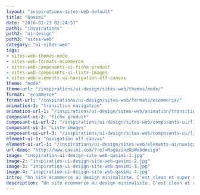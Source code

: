 ```yaml
---
layout: "inspirations-sites-web-default"
title: "Qasimi"
date: "2016-01-23 02:24:57"
path1: "inspirations"
path2: "ui-design"
path3: "sites-web"
category: "ui-sites-web"
tags:
- sites-web-themes-mode
- sites-web-formats-ecommerce
- sites-web-composants-ui-fiche-produit
- sites-web-composants-ui-liste-images
- sites-web-elements-ui-navigation-off-canvas
theme: "mode"
theme-url: "/inspirations/ui-design/sites-web/themes/mode/"
format: "ecommerce"
format-url: "/inspirations/ui-design/sites-web/formats/ecommerce/"
animation-1: "transition navigation"
animation-url-1: "/inspirations/ui-design/sites-web/animation/transition-navigation/"
composant-ui-2: "fiche produit"
composant-ui-url-2: "/inspirations/ui-design/sites-web/composants-ui/fiche-produit/"
composant-ui-3: "Liste images"
composant-ui-url-3: "/inspirations/ui-design/sites-web/composants-ui/liste-images/"
element-ui-1: "navigation off canvas"
element-ui-url-1: "/inspirations/ui-design/sites-web/elements-ui/navigation-off-canvas/"
url-demo: "http://www.qasimi.com/?ref=MagazineDuWebdesign"
image: "inspiration-ui-design-site-web-qasimi-1.jpg"
image-2: "inspiration-ui-design-site-web-qasimi-2.jpg"
image-3: "inspiration-ui-design-site-web-qasimi-3.jpg"
image-4: "inspiration-ui-design-site-web-qasimi-4.jpg"
intro: "Un site ecommerce au design minimaliste. C'est clean et super rapide."
description: "Un site ecommerce au design minimaliste. C'est clean et super rapide."
---
```

